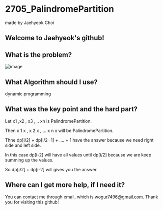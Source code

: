 # 2705_PalindromePartition

made by Jaehyeok Choi

## Welcome to Jaehyeok's github!

## What is the problem?

![image](https://github.com/Choi-JaeHyeok-21500749/2705_PalindromePartition/blob/main/2705_pro.PNG)

## What Algorithm should I use?

dynamic programming

## What was the key point and the hard part?

Let x1 ,x2 , x3 , .. xn is PalindromePartition.

Then x 1 x , x 2 x , ... x n x will be PalindromePartition.

Thne dp[i/2] + dp[i/2 -1] + .... + 1 have the answer because we need right side and left side.

In this case dp[i-2] will have all values until dp[i/2] because we are keep summing up the values.

So dp[i/2] + dp[i-2] will gives you the answer.

## Where can I get more help, if I need it?

You can contact me through email, which is wogur7496@gmail.com.
Thank you for visiting this github!

